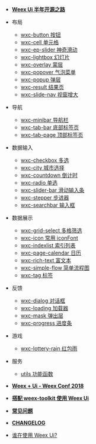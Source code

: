 - [**Weex Ui 半年开源之路**](docs/weex-ui-report)
- 布局
    - [wxc-button 按钮](cn/packages/wxc-button/)
    - [wxc-cell 单元格](cn/packages/wxc-cell/)
    - [wxc-ep-slider 神奇滑动](cn/packages/wxc-ep-slider/)
    - [wxc-lightbox 幻灯片](cn/packages/wxc-lightbox/)
    - [wxc-overlay 蒙层](cn/packages/wxc-overlay/)
    - [wxc-popover 气泡菜单](cn/packages/wxc-popover/)
    - [wxc-popup 弹层](cn/packages/wxc-popup/)
    - [wxc-result 结果页](cn/packages/wxc-result/)
    - [wxc-slide-nav 视窗增大](cn/packages/wxc-slide-nav/)

- 导航
    - [wxc-minibar 导航栏](cn/packages/wxc-minibar/)
    - [wxc-tab-bar 底部标签页](cn/packages/wxc-tab-bar/)
    - [wxc-tab-page 顶部标签页](cn/packages/wxc-tab-page/)
 
- 数据输入
    - [wxc-checkbox 多选](cn/packages/wxc-checkbox/)
    - [wxc-city 城市选择](cn/packages/wxc-city/)
    - [wxc-countdown 倒计时](cn/packages/wxc-countdown/)
    - [wxc-radio 单选](cn/packages/wxc-radio/)
    - [wxc-slider-bar 滑动输入条](cn/packages/wxc-slider-bar/)
    - [wxc-stepper 步进器](cn/packages/wxc-stepper/)
    - [wxc-searchbar 输入框](cn/packages/wxc-searchbar/)
    
- 数据展示
    - [wxc-grid-select 多格筛选](cn/packages/wxc-grid-select/)
    - [wxc-icon 常用 iconFont](cn/packages/wxc-icon/)
    - [wxc-indexlist 索引列表](cn/packages/wxc-indexlist/)
    - [wxc-page-calendar 日历](cn/packages/wxc-page-calendar/)
    - [wxc-rich-text 富文本](cn/packages/wxc-rich-text/)
    - [wxc-simple-flow 简单流程图](cn/packages/wxc-simple-flow/)
    - [wxc-tag 标签](cn/packages/wxc-tag/)
    
- 反馈
    - [wxc-dialog 对话框](cn/packages/wxc-dialog/)
    - [wxc-loading 加载器](cn/packages/wxc-loading/)
    - [wxc-mask 弹出层](cn/packages/wxc-mask/)
    - [wxc-progress 进度条](cn/packages/wxc-progress/)
    
- 游戏
   - [wxc-lottery-rain 红包雨](cn/packages/wxc-lottery-rain/) 
   
- 服务
   - [utils 功能函数](cn/packages/utils/) 
 
- [**Weex + Ui - Weex Conf 2018**](cn/weex-ui-weex-conf-2018)  
- [**搭配 weex-toolkit 使用 Weex Ui**](cn/with-weex-toolkit)
- [**常见问题**](cn/faq)
- [**CHANGELOG**](cn/CHANGELOG)
- [谁在使用 Weex Ui?](cn/who_use.md)
